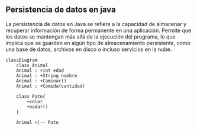 ## Persistencia de datos en java
La persistencia de datos en Java se refiere a la capacidad de almacenar y recuperar información de forma permanente en una aplicación. Permite que los datos se mantengan más allá de la ejecución del programa, lo que implica que se guarden en algún tipo de almacenamiento persistente, como una base de datos, archivos en disco o incluso servicios en la nube.

```mermaid
classDiagram
    class Animal
    Animal : +int edad
    Animal : +String nombre
    Animal : +Caminar()
    Animal : +Comida(cantidad)
    
    class Pato{
        +color
        +nadar()
    }
    
    Animal <|-- Pato
    
```